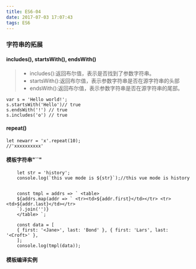 ```yaml
---
title: ES6-04
date: 2017-07-03 17:07:43
tags: ES6
---
```

### 字符串的拓展
#### includes(), startsWith(), endsWith()

> * includes():返回布尔值，表示是否找到了参数字符串。
> * startsWith():返回布尔值，表示参数字符串是否在源字符串的头部
> * endsWith():返回布尔值，表示参数字符串是否在源字符串的尾部。

```
var s = 'Hello world!';
s.startsWith('Hello')// true 
s.endsWith('!') // true 
s.includes('o') // true
```

#### repeat()
```
let newarr = 'x'.repeat(10);
//'xxxxxxxxxx'
```
#### 模板字符串"``"
```
	let str = 'history';
	console.log(`this vue mode is ${str}`);//this vue mode is history


	const tmpl = addrs => ` <table>
	${addrs.map(addr => ` <tr><td>${addr.first}</td></tr> <tr><td>${addr.last}</td></tr>
	`).join('')}
	</table> `;

	const data = [
	{ first: '<Jane>', last: 'Bond' }, { first: 'Lars', last: '<Croft>' },
	];
	console.log(tmpl(data));
```
#### 模板编译实例



